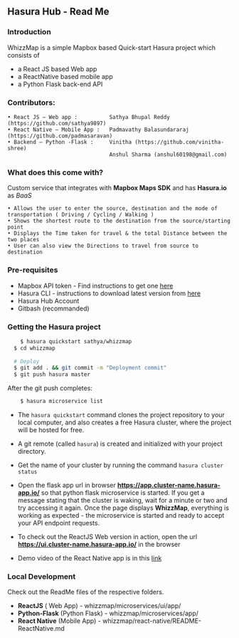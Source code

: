 ## Hasura Hub - Read Me

### Introduction

WhizzMap is a simple Mapbox based Quick-start Hasura project which consists of 
- a React JS based Web app
- a ReactNative based mobile app 
- a Python Flask back-end API

### Contributors:

    • React JS – Web app :          Sathya Bhupal Reddy (https://github.com/sathya9897)
    • React Native – Mobile App :   Padmavathy Balasundararaj (https://github.com/padmasaravan)
    • Backend – Python -Flask :     Vinitha (https://github.com/vinitha-shree)
                                    Anshul Sharma (anshul60198@gmail.com)
                               
### What does this come with?

Custom service that integrates with **Mapbox Maps SDK** and has **Hasura.io** as _BaaS_

    • Allows the user to enter the source, destination and the mode of transportation ( Driving / Cycling / Walking )
    • Shows the shortest route to the destination from the source/starting point
    • Displays the Time taken for travel & the total Distance between the two places
    • User can also view the Directions to travel from source to destination
    
### Pre-requisites
- Mapbox API token - Find instructions to get one [here](https://www.mapbox.com/help/how-access-tokens-work/)
- Hasura CLI - instructions to download latest version from [here](https://docs.hasura.io/0.15/manual/install-hasura-cli.html)
- Hasura Hub Account
- Gitbash (recommanded)
    
### Getting the Hasura project
```bash
    $ hasura quickstart sathya/whizzmap
  $ cd whizzmap
    
  # Deploy
  $ git add . && git commit -m "Deployment commit"
  $ git push hasura master
```
After the git push completes:
```bash
    $ hasura microservice list
```
- The ```hasura quickstart``` command clones the project repository to your local computer, and also creates a free Hasura cluster,   where the project will be hosted for free.
 
- A git remote (called ```hasura```) is created and initialized with your project directory.  

- Get the name of your cluster by running the command ```hasura cluster status```

- Open the flask app url in browser **https://app.cluster-name.hasura-app.io/** so that python flask microservice is started. If you get a message stating that the cluster is waking, wait for a minute or two and try accessing it again. Once the page displays **WhizzMap**, everything is working as expected - the microservice is started and ready to accept your API endpoint requests.
- To check out the ReactJS Web version in action, open the  url **https://ui.cluster-name.hasura-app.io/** in the browser
- Demo video of the React Native app is in this [link](https://youtu.be/au0cL47_inU)

### Local Development

Check out the ReadMe files of the respective folders.
- **ReactJS** ( Web App) - whizzmap/microservices/ui/app/
- **Python-Flask** (Python Flask) - whizzmap/microservices/app/
- **React Native** (Mobile App) - whizzmap/react-native/README-ReactNative.md

    

